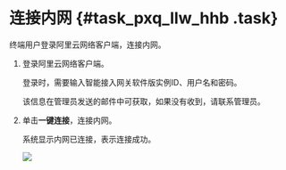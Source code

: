 # 连接内网 {#task_pxq_llw_hhb .task}

终端用户登录阿里云网络客户端，连接内网。

1.  登录阿里云网络客户端。 

    登录时，需要输入智能接入网关软件版实例ID、用户名和密码。

    该信息在管理员发送的邮件中可获取，如果没有收到，请联系管理员。

2.  单击**一键连接**，连接内网。 

    系统显示内网已连接，表示连接成功。

    ![](http://static-aliyun-doc.oss-cn-hangzhou.aliyuncs.com/assets/img/154836/155730120344352_zh-CN.png)


